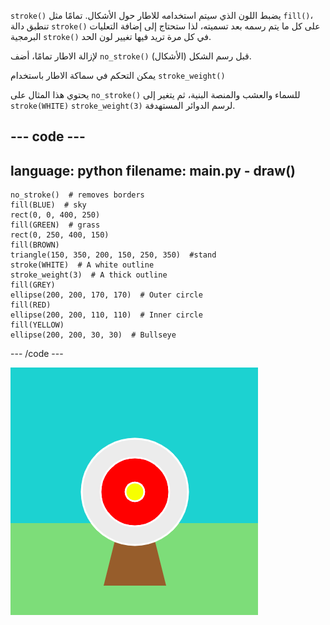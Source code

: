 `stroke()` يضبط اللون الذي سيتم استخدامه للاطار حول الأشكال. تمامًا مثل `fill()`، تنطبق دالة `stroke()` على كل ما يتم رسمه بعد تسميته، لذا ستحتاج إلى إضافة التعليات البرمجية `stroke()` في كل مرة تريد فيها تغيير لون الحد.

لإزالة الاطار تمامًا، أضف `no_stroke()` قبل رسم الشكل (الأشكال).

يمكن التحكم في سماكة الاطار باستخدام `stroke_weight()`

يحتوي هذا المثال على `no_stroke()` للسماء والعشب والمنصة البنية، ثم يتغير إلى `stroke(WHITE)` `stroke_weight(3)` لرسم الدوائر المستهدفة.

--- code ---
---
language: python
filename: main.py - draw()
---

    no_stroke()  # removes borders
    fill(BLUE)  # sky
    rect(0, 0, 400, 250)
    fill(GREEN)  # grass
    rect(0, 250, 400, 150)
    fill(BROWN) 
    triangle(150, 350, 200, 150, 250, 350)  #stand
    stroke(WHITE)  # A white outline
    stroke_weight(3)  # A thick outline
    fill(GREY)
    ellipse(200, 200, 170, 170)  # Outer circle
    fill(RED)
    ellipse(200, 200, 110, 110)  # Inner circle
    fill(YELLOW)
    ellipse(200, 200, 30, 30)  # Bullseye

--- /code ---

![An archery scene with thick, white borders on the circles and no borders on the rectangles or triangle.](images/outline-circles.png)
